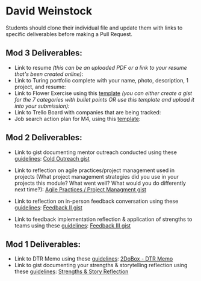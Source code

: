 # David Weinstock

Students should clone their individual file and update them with links to specific deliverables before making a Pull Request.

## Mod 3 Deliverables:

* Link to resume *(this can be an uploaded PDF or a link to your resume that's been created online)*: 
* Link to Turing portfolio complete with your name, photo, description, 1 project, and resume:
* Link to Flower Exercise using this [template](https://github.com/turingschool/career-development-curriculum/blob/master/files/Career%20Unit%20-%20The%20Flower%20Diagram.pdf) *(you can either create a gist for the 7 categories with bullet points OR use this template and upload it into your submission):*
* Link to Trello Board with companies that are being tracked: 
* Job search action plan for M4, using this [template](https://github.com/turingschool/career-development-curriculum/blob/master/module_three/mod_4_action_plan_template.md):

## Mod 2 Deliverables:
* Link to gist documenting mentor outreach conducted using these [guidelines](https://github.com/turingschool/career-development-curriculum/blob/master/module_two/cold_outreach_i_guidelines.md): [Cold Outreach gist](https://gist.github.com/dstock48/810b78f5fdc29a207ead72bc2410115f#file-cold-outreach-md)

* Link to reflection on agile practices/project management used in projects (What project management strategies did you use in your projects this module? What went well? What would you do differently next time?): [Agile Practices / Project Managment gist](https://gist.github.com/dstock48/94bf92638df0a28ae2de0c876478fc05#file-agile-practices-reflection-md)

* Link to reflection on in-person feedback conversation using these [guidelines](https://github.com/turingschool/career-development-curriculum/blob/master/module_two/feedback_conversation_reflection_guidelines.md): [Feedback II gist](https://gist.github.com/dstock48/d3ac78d5406f2e8db233d1525e3e92cc#file-in-person-feedback-conversation-reflection-md)

* Link to feedback implementation reflection & application of strengths to teams using these [guidelines](https://github.com/turingschool/career-development-curriculum/blob/master/module_two/feedback_implementation_strengths_reflection.md): [Feedback III gist](https://gist.github.com/dstock48/ac09b9befa0061199904e1c024b6d84a#file-feedback-iii-reflection-md)


## Mod 1 Deliverables:
* Link to DTR Memo using these [guidelines](https://github.com/turingschool/career-development-curriculum/blob/master/module_one/dtr_guidelines_memo.md): [2DoBox - DTR Memo](https://gist.github.com/dstock48/0ded0b721e1ae3544b5f1dcbb1218173)
* Link to gist documenting your strengths & storytelling reflection using these [guidelines](https://github.com/turingschool/career-development-curriculum/blob/master/module_one/strengths_storytelling_reflection.md): [Strengths & Story Reflection](https://gist.github.com/dstock48/33e4acc24be798c32377a570de220ce9#file-strengths-and-storytelling-reflection-md)
